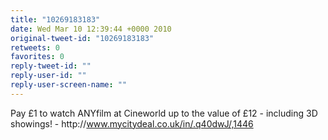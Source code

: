 ```yaml
---
title: "10269183183"
date: Wed Mar 10 12:39:44 +0000 2010
original-tweet-id: "10269183183"
retweets: 0
favorites: 0
reply-tweet-id: ""
reply-user-id: ""
reply-user-screen-name: ""
---
```

Pay £1 to watch ANYfilm at Cineworld up to the value of £12 - including 3D showings! - http://<a href="https://www.mycitydeal.co.uk/in/.q40dwJ/,1446">www.mycitydeal.co.uk/in/.q40dwJ/,1446</a>
